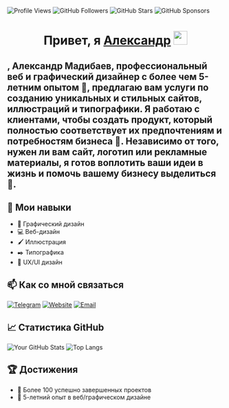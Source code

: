 ![Profile Views](https://komarev.com/ghpvc/?username=AlexMadibaev&color=blue)
![GitHub Followers](https://img.shields.io/github/followers/AlexMadibaev?label=Followers)
![GitHub Stars](https://img.shields.io/github/stars/AlexMadibaev?label=Stars)
![GitHub Sponsors](https://img.shields.io/github/sponsors/AlexMadibaev?label=Sponsors)


<h1 align="center">Привет, я <a href="https://github.com/AlexMadibaev" target="_blank">Александр</a> <img src="https://github.com/blackcater/blackcater/raw/main/images/Hi.gif" height="32"/></h1>
<h2>, Александр Мадибаев, профессиональный веб и графический дизайнер с более чем 5-летним опытом 🎨, предлагаю вам услуги по созданию уникальных и стильных сайтов, иллюстраций и типографики. Я работаю с клиентами, чтобы создать продукт, который полностью соответствует их предпочтениям и потребностям бизнеса 💼. Независимо от того, нужен ли вам сайт, логотип или рекламные материалы, я готов воплотить ваши идеи в жизнь и помочь вашему бизнесу выделиться 🚀. </h2>

## 🔧 Мои навыки

- 🎨 Графический дизайн
- 💻 Веб-дизайн
- 🖌️ Иллюстрация
- ✒️ Типографика
- 📱 UX/UI дизайн

## 📫 Как со мной связаться

[![Telegram](https://img.shields.io/badge/Telegram-2CA5E0?style=for-the-badge&logo=telegram&logoColor=white)](https://t.me/Alexandr_Madibaev)
[![Website](https://img.shields.io/badge/Website-000000?style=for-the-badge&logo=About.me&logoColor=white)](https://alexmadibaev.github.io/Madibaev_Alexandr.github.io/#)
[![Email](https://img.shields.io/badge/Email-D14836?style=for-the-badge&logo=gmail&logoColor=white)](mailto:a.madibaev@gmail.com)

## 📈 Статистика GitHub

![Your GitHub Stats](https://github-readme-stats.vercel.app/api?username=AlexMadibaev&show_icons=true&theme=radical)
![Top Langs](https://github-readme-stats.vercel.app/api/top-langs/?username=AlexMadibaev&layout=compact&theme=radical)

## 🏆 Достижения

- 🎉 Более 100 успешно завершенных проектов
- 🌟 5-летний опыт в веб/графическом дизайне

